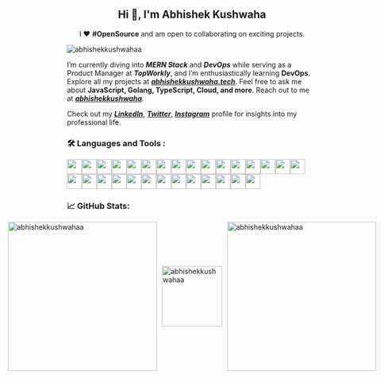 <h2 align="center">Hi 👋, I'm Abhishek Kushwaha</h2>
<p align="center">
  I ❤️ <strong>#OpenSource</strong> and am open to collaborating on exciting projects.
</p>

<p align="left">
  <img src="https://komarev.com/ghpvc/?username=abhishekkushwahaa&label=Profile%20views&color=0e75b6&style=flat" alt="abhishekkushwahaa" />
</p>

I’m currently diving into ***MERN Stack*** and ***DevOps*** while serving as a Product Manager at ***TopWorkly***, and I’m enthusiastically learning **DevOps**. Explore all my projects at ***[abhishekkushwaha.tech](https://abhishekkushwaha.tech)***. Feel free to ask me about **JavaScript, Golang, TypeScript, Cloud, and more**. Reach out to me at ***[abhishekkushwaha](mailto:abhishekkushwahaa.dev@gmail.com)***.

Check out my ***[LinkedIn](https://www.linkedin.com/in/abhishekkushwahaa)***, ***[Twitter](https://twitter.com/AbhishekKushwaa)***, ***[Instagram](https://www.instagram.com/abhishekkushwaha.me)*** profile for insights into my professional life. 

<div id="badges">

### 🛠️ Languages and Tools :
<p style="display: flex; flex-wrap: wrap; gap: 10px; padding: 0; margin: 0;">
  <span style="display: flex; flex-wrap: wrap; padding: 0; margin: 0;">
    <img src="https://skillicons.dev/icons?i=javascript" style="width: 30px;"/>
    <img src="https://skillicons.dev/icons?i=typescript" style="width: 30px;"/>
    <img src="https://skillicons.dev/icons?i=go" style="width: 30px;"/>
    <img src="https://skillicons.dev/icons?i=php" style="width: 30px;"/>
    <img src="https://skillicons.dev/icons?i=react" style="width: 30px;"/>
    <img src="https://skillicons.dev/icons?i=nodejs" style="width: 30px;"/>
    <img src="https://skillicons.dev/icons?i=express" style="width: 30px;"/>
    <img src="https://skillicons.dev/icons?i=mongodb" style="width: 30px;"/>
    <img src="https://skillicons.dev/icons?i=html" style="width: 30px;"/>
    <img src="https://skillicons.dev/icons?i=css" style="width: 30px;"/>
    <img src="https://skillicons.dev/icons?i=tailwind" style="width: 30px;"/>
    <img src="https://skillicons.dev/icons?i=java" style="width: 30px;"/>
    <img src="https://skillicons.dev/icons?i=git" style="width: 30px;"/>
    <img src="https://skillicons.dev/icons?i=github" style="width: 30px;"/>
    <img src="https://skillicons.dev/icons?i=figma" style="width: 30px;"/>
    <img src="https://skillicons.dev/icons?i=aws" style="width: 30px;"/>
    <img src="https://skillicons.dev/icons?i=docker" style="width: 30px;"/>
    <img src="https://skillicons.dev/icons?i=kafka" style="width: 30px;"/>
    <img src="https://skillicons.dev/icons?i=kubernetes" style="width: 30px;"/>
    <img src="https://skillicons.dev/icons?i=bash" style="width: 30px;"/>
    <img src="https://skillicons.dev/icons?i=linux" style="width: 30px;"/>
    <img src="https://skillicons.dev/icons?i=nextjs" style="width: 30px;"/>
    <img src="https://skillicons.dev/icons?i=mysql" style="width: 30px;"/>
    <img src="https://skillicons.dev/icons?i=postgres" style="width: 30px;"/>
    <img src="https://skillicons.dev/icons?i=postman" style="width: 30px;"/>
    <img src="https://skillicons.dev/icons?i=prisma" style="width: 30px;"/>
    <img src="https://skillicons.dev/icons?i=redis" style="width: 30px;"/>
    <img src="https://skillicons.dev/icons?i=bun" style="width: 30px;"/>
    <img src="https://skillicons.dev/icons?i=nginx" style="width: 30px;"/>
  </span>
</p>

</div>

### 📈 GitHub Stats:

<p style="display: flex; justify-content: center; align-items: center; gap: 10px;">
  <img src="https://github-readme-stats.vercel.app/api?username=abhishekkushwahaa&show_icons=true&locale=en" alt="abhishekkushwahaa" width="300"/>
  <img src="https://github-readme-stats.vercel.app/api/top-langs?username=abhishekkushwahaa&show_icons=true&locale=en&layout=compact" alt="abhishekkushwahaa" height="122" />
  <img src="https://github-readme-streak-stats.herokuapp.com/?user=abhishekkushwahaa&" alt="abhishekkushwahaa" width="300" />
</p>
